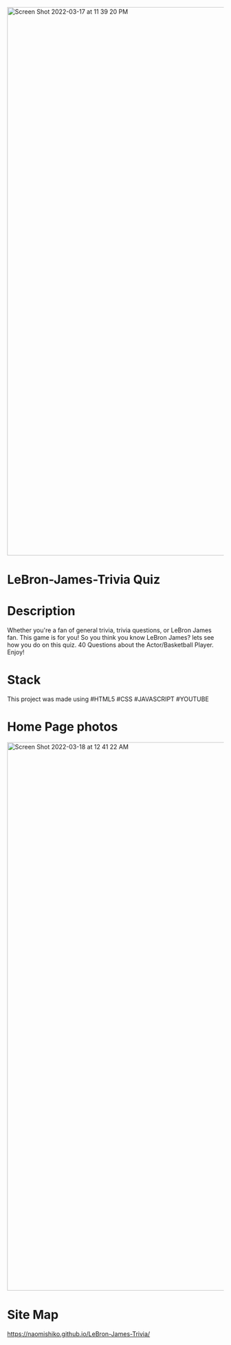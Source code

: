 
<img width="1274" alt="Screen Shot 2022-03-17 at 11 39 20 PM" src="https://user-images.githubusercontent.com/98294096/158950653-8bccaa4f-5f83-4de2-8a32-55de1fdbf7c6.png">


# LeBron-James-Trivia Quiz

# Description

Whether you're a fan of general trivia, trivia questions, or LeBron James fan. This game is for you! 
So you think you know LeBron James? lets see how you do on this quiz.
40 Questions about the Actor/Basketball Player. Enjoy!


# Stack

This project was made using
#HTML5 #CSS #JAVASCRIPT #YOUTUBE

# Home Page photos
<img width="1274" alt="Screen Shot 2022-03-18 at 12 41 22 AM" src="https://user-images.githubusercontent.com/98294096/158957909-28ec48f3-d970-40ab-b1a7-3aa00a31c30b.png">



# Site Map

https://naomishiko.github.io/LeBron-James-Trivia/
